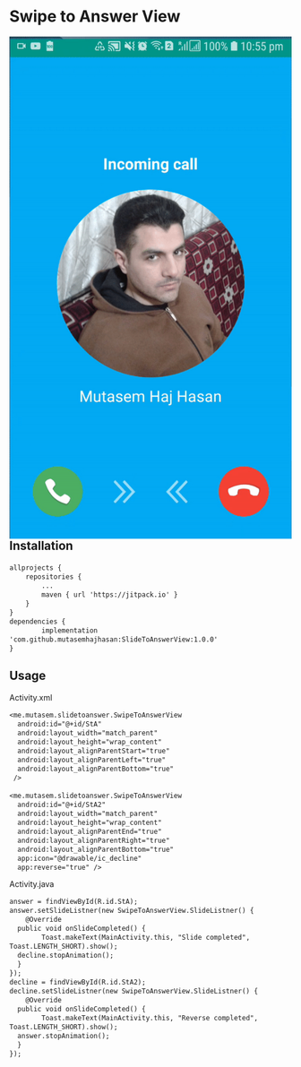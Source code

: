 ﻿# Swipe to Answer View
<img src="https://raw.githubusercontent.com/mutasemhajhasan/SlideToAnswerView/master/demo.gif"  
     alt="Markdown Monster icon"  
     style="float: left; margin-right: 10px;" />
## Installation

    allprojects {
		repositories {
			...
			maven { url 'https://jitpack.io' }
		}
	}
	dependencies {
	        implementation 'com.github.mutasemhajhasan:SlideToAnswerView:1.0.0'
	}
    
## Usage
Activity.xml

    <me.mutasem.slidetoanswer.SwipeToAnswerView  
      android:id="@+id/StA"  
      android:layout_width="match_parent"  
      android:layout_height="wrap_content"  
      android:layout_alignParentStart="true"  
      android:layout_alignParentLeft="true"  
      android:layout_alignParentBottom="true"  
     />  
      
    <me.mutasem.slidetoanswer.SwipeToAnswerView  
      android:id="@+id/StA2"  
      android:layout_width="match_parent"  
      android:layout_height="wrap_content"  
      android:layout_alignParentEnd="true"  
      android:layout_alignParentRight="true"  
      android:layout_alignParentBottom="true"  
      app:icon="@drawable/ic_decline"  
      app:reverse="true" />
Activity.java

    answer = findViewById(R.id.StA);  
    answer.setSlideListner(new SwipeToAnswerView.SlideListner() {  
        @Override  
      public void onSlideCompleted() {  
            Toast.makeText(MainActivity.this, "Slide completed", Toast.LENGTH_SHORT).show();  
      decline.stopAnimation();  
      }  
    });  
    decline = findViewById(R.id.StA2);  
    decline.setSlideListner(new SwipeToAnswerView.SlideListner() {  
        @Override  
      public void onSlideCompleted() {  
            Toast.makeText(MainActivity.this, "Reverse completed", Toast.LENGTH_SHORT).show();  
      answer.stopAnimation();  
      }  
    });


    

